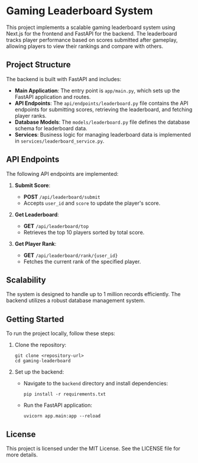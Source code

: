# Gaming Leaderboard System

This project implements a scalable gaming leaderboard system using Next.js for the frontend and FastAPI for the backend. The leaderboard tracks player performance based on scores submitted after gameplay, allowing players to view their rankings and compare with others.

## Project Structure


The backend is built with FastAPI and includes:

- **Main Application**: The entry point is `app/main.py`, which sets up the FastAPI application and routes.
- **API Endpoints**: The `api/endpoints/leaderboard.py` file contains the API endpoints for submitting scores, retrieving the leaderboard, and fetching player ranks.
- **Database Models**: The `models/leaderboard.py` file defines the database schema for leaderboard data.
- **Services**: Business logic for managing leaderboard data is implemented in `services/leaderboard_service.py`.

## API Endpoints

The following API endpoints are implemented:

1. **Submit Score**: 
   - **POST** `/api/leaderboard/submit`
   - Accepts `user_id` and `score` to update the player's score.

2. **Get Leaderboard**: 
   - **GET** `/api/leaderboard/top`
   - Retrieves the top 10 players sorted by total score.

3. **Get Player Rank**: 
   - **GET** `/api/leaderboard/rank/{user_id}`
   - Fetches the current rank of the specified player.

## Scalability

The system is designed to handle up to 1 million records efficiently. The backend utilizes a robust database management system.

## Getting Started

To run the project locally, follow these steps:

1. Clone the repository:
   ```
   git clone <repository-url>
   cd gaming-leaderboard
   ```

2. Set up the backend:
   - Navigate to the `backend` directory and install dependencies:
     ```
     pip install -r requirements.txt
     ```
   - Run the FastAPI application:
     ```
     uvicorn app.main:app --reload
     ```

## License

This project is licensed under the MIT License. See the LICENSE file for more details.